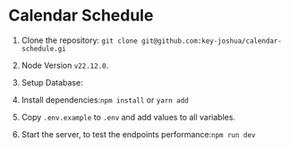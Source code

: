 # Calendar Schedule

1. Clone the repository: ```git clone git@github.com:key-joshua/calendar-schedule.gi```
2. Node Version ```v22.12.0```.
3. Setup Database:

4. Install dependencies:```npm install``` or ```yarn add```
5. Copy `.env.example` to `.env` and add values to all variables.
6. Start the server, to test the endpoints performance:```npm run dev```
